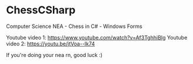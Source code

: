 # ChessCSharp
Computer Science NEA - Chess in C# - Windows Forms

Youtube video 1: https://www.youtube.com/watch?v=Af3TghhiBIg
Youtube video 2: https://youtu.be/jtVoa--Ik74

If you're doing your nea rn, good luck :)
